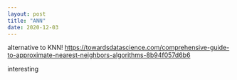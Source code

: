 ```yaml
---
layout: post
title: "ANN"
date: 2020-12-03
---
```


alternative to KNN! https://towardsdatascience.com/comprehensive-guide-to-approximate-nearest-neighbors-algorithms-8b94f057d6b6

interesting